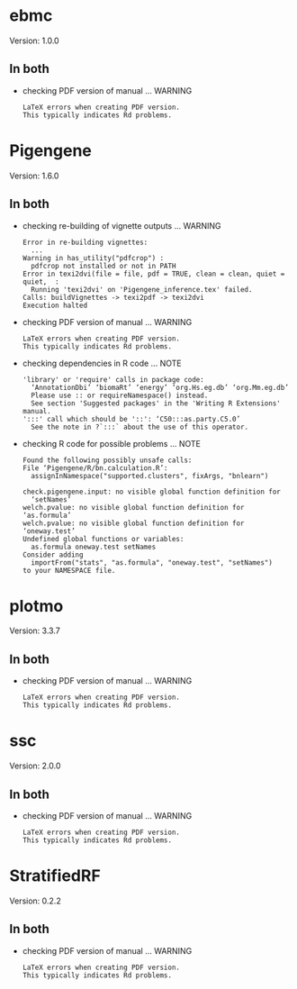 # ebmc

Version: 1.0.0

## In both

*   checking PDF version of manual ... WARNING
    ```
    LaTeX errors when creating PDF version.
    This typically indicates Rd problems.
    ```

# Pigengene

Version: 1.6.0

## In both

*   checking re-building of vignette outputs ... WARNING
    ```
    Error in re-building vignettes:
      ...
    Warning in has_utility("pdfcrop") :
      pdfcrop not installed or not in PATH
    Error in texi2dvi(file = file, pdf = TRUE, clean = clean, quiet = quiet,  : 
      Running 'texi2dvi' on 'Pigengene_inference.tex' failed.
    Calls: buildVignettes -> texi2pdf -> texi2dvi
    Execution halted
    ```

*   checking PDF version of manual ... WARNING
    ```
    LaTeX errors when creating PDF version.
    This typically indicates Rd problems.
    ```

*   checking dependencies in R code ... NOTE
    ```
    'library' or 'require' calls in package code:
      ‘AnnotationDbi’ ‘biomaRt’ ‘energy’ ‘org.Hs.eg.db’ ‘org.Mm.eg.db’
      Please use :: or requireNamespace() instead.
      See section 'Suggested packages' in the 'Writing R Extensions' manual.
    ':::' call which should be '::': ‘C50:::as.party.C5.0’
      See the note in ?`:::` about the use of this operator.
    ```

*   checking R code for possible problems ... NOTE
    ```
    Found the following possibly unsafe calls:
    File ‘Pigengene/R/bn.calculation.R’:
      assignInNamespace("supported.clusters", fixArgs, "bnlearn")
    
    check.pigengene.input: no visible global function definition for
      ‘setNames’
    welch.pvalue: no visible global function definition for ‘as.formula’
    welch.pvalue: no visible global function definition for ‘oneway.test’
    Undefined global functions or variables:
      as.formula oneway.test setNames
    Consider adding
      importFrom("stats", "as.formula", "oneway.test", "setNames")
    to your NAMESPACE file.
    ```

# plotmo

Version: 3.3.7

## In both

*   checking PDF version of manual ... WARNING
    ```
    LaTeX errors when creating PDF version.
    This typically indicates Rd problems.
    ```

# ssc

Version: 2.0.0

## In both

*   checking PDF version of manual ... WARNING
    ```
    LaTeX errors when creating PDF version.
    This typically indicates Rd problems.
    ```

# StratifiedRF

Version: 0.2.2

## In both

*   checking PDF version of manual ... WARNING
    ```
    LaTeX errors when creating PDF version.
    This typically indicates Rd problems.
    ```

